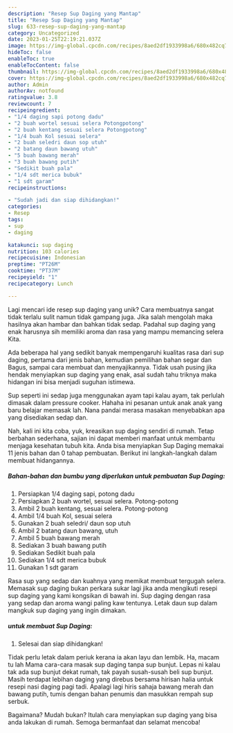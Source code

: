 ```yaml
---
description: "Resep Sup Daging yang Mantap"
title: "Resep Sup Daging yang Mantap"
slug: 633-resep-sup-daging-yang-mantap
category: Uncategorized
date: 2023-01-25T22:19:21.037Z
image: https://img-global.cpcdn.com/recipes/8aed2df1933998a6/680x482cq70/sup-daging-foto-resep-utama.jpg
hideToc: false
enableToc: true
enableTocContent: false
thumbnail: https://img-global.cpcdn.com/recipes/8aed2df1933998a6/680x482cq70/sup-daging-foto-resep-utama.jpg
cover: https://img-global.cpcdn.com/recipes/8aed2df1933998a6/680x482cq70/sup-daging-foto-resep-utama.jpg
author: Admin
authorAv: notfound
ratingvalue: 3.8
reviewcount: 7
recipeingredient:
- "1/4 daging sapi potong dadu"
- "2 buah wortel sesuai selera Potongpotong"
- "2 buah kentang sesuai selera Potongpotong"
- "1/4 buah Kol sesuai selera"
- "2 buah seledri daun sop utuh"
- "2 batang daun bawang utuh"
- "5 buah bawang merah"
- "3 buah bawang putih"
- "Sedikit buah pala"
- "1/4 sdt merica bubuk"
- "1 sdt garam"
recipeinstructions:

- "Sudah jadi dan siap dihidangkan!"
categories:
- Resep
tags:
- sup
- daging

katakunci: sup daging 
nutrition: 103 calories
recipecuisine: Indonesian
preptime: "PT26M"
cooktime: "PT37M"
recipeyield: "1"
recipecategory: Lunch

---
```





Lagi mencari ide resep sup daging yang unik? Cara membuatnya sangat tidak terlalu sulit namun tidak gampang juga. Jika salah mengolah maka hasilnya akan hambar dan bahkan tidak sedap. Padahal sup daging yang enak harusnya sih memiliki aroma dan rasa yang mampu memancing selera Kita.





Ada beberapa hal yang sedikit banyak mempengaruhi kualitas rasa dari sup daging, pertama dari jenis bahan, kemudian pemilihan bahan segar dan Bagus, sampai cara membuat dan menyajikannya. Tidak usah pusing jika hendak menyiapkan sup daging yang enak,      asal sudah tahu triknya maka hidangan ini bisa menjadi suguhan istimewa.














Sup seperti ini sedap juga menggunakan ayam tapi kalau ayam, tak perlulah dimasak dalam pressure cooker. Hahaha ini pesanan untuk anak anak yang baru belajar memasak lah. Nana pandai merasa masakan menyebabkan apa yang disediakan sedap dan.






Nah, kali ini kita coba, yuk, kreasikan sup daging sendiri di rumah. Tetap berbahan sederhana, sajian ini dapat memberi manfaat untuk membantu menjaga kesehatan tubuh kita. Anda bisa menyiapkan Sup Daging memakai 11 jenis bahan dan 0 tahap pembuatan. Berikut ini langkah-langkah dalam membuat hidangannya.

<!--inarticleads1-->

##### Bahan-bahan dan bumbu yang diperlukan untuk pembuatan Sup Daging:

1. Persiapkan 1/4 daging sapi, potong dadu
1. Persiapkan 2 buah wortel, sesuai selera. Potong-potong
1. Ambil 2 buah kentang, sesuai selera. Potong-potong
1. Ambil 1/4 buah Kol, sesuai selera
1. Gunakan 2 buah seledri/ daun sop utuh
1. Ambil 2 batang daun bawang, utuh
1. Ambil 5 buah bawang merah
1. Sediakan 3 buah bawang putih
1. Sediakan Sedikit buah pala
1. Sediakan 1/4 sdt merica bubuk
1. Gunakan 1 sdt garam


Rasa sup yang sedap dan kuahnya yang memikat membuat tergugah selera. Memasak sup daging bukan perkara sukar lagi jika anda mengikuti resepi sup daging yang kami kongsikan di bawah ini. Sup daging dengan rasa yang sedap dan aroma wangi paling kaw tentunya. Letak daun sup dalam mangkuk sup daging yang ingin dimakan. 

<!--inarticleads2-->

#####  untuk membuat Sup Daging:


1. Selesai dan siap dihidangkan!

Tidak perlu letak dalam periuk kerana ia akan layu dan lembik. Ha, macam tu lah Mama cara-cara masak sup daging tanpa sup bunjut. Lepas ni kalau tak ada sup bunjut dekat rumah, tak payah susah-susah beli sup bunjut. Masih terdapat lebihan daging yang direbus bersama hirisan halia untuk resepi nasi daging pagi tadi. Apalagi lagi hiris sahaja bawang merah dan bawang putih, tumis dengan bahan penumis dan masukkan rempah sup serbuk. 

Bagaimana? Mudah bukan? Itulah cara menyiapkan sup daging yang bisa anda lakukan di rumah. Semoga bermanfaat dan selamat mencoba!
